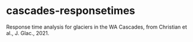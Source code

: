# cascades-responsetimes
Response time analysis for glaciers in the WA Cascades, from Christian et al., J. Glac., 2021. 
